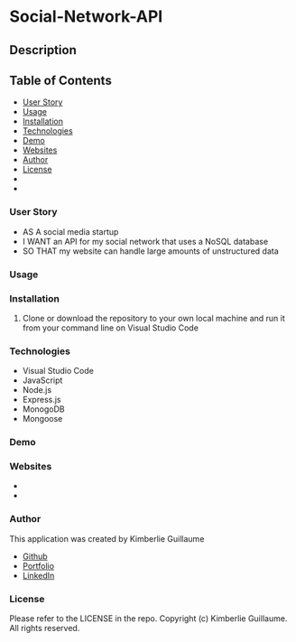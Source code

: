 # Social-Network-API

## Description 

## Table of Contents
- [User Story](#user-story)
- [Usage](#usage)
- [Installation](#installation)
- [Technologies](#technologies)
- [Demo](#demo)
- [Websites](#websites)
- [Author](#author)
- [License](#license)
- []()
- []()

### User Story

- AS A social media startup
- I WANT an API for my social network that uses a NoSQL database
- SO THAT my website can handle large amounts of unstructured data 

### Usage

### Installation

1. Clone or download the repository to your own local machine and run it from your command line on Visual Studio Code

### Technologies

- Visual Studio Code
- JavaScript
- Node.js
- Express.js
- MonogoDB
- Mongoose 

### Demo

### Websites

- []()
- []()

### Author

This application was created by Kimberlie Guillaume

- [Github](https://github.com/kimberlie901)
- [Portfolio](https://kimberlie901.github.io/Professional_Portfolio/) 
- [LinkedIn](https://www.linkedin.com/in/kjguill1024/)

### License

Please refer to the LICENSE in the repo. Copyright (c) Kimberlie Guillaume. All rights reserved. 

